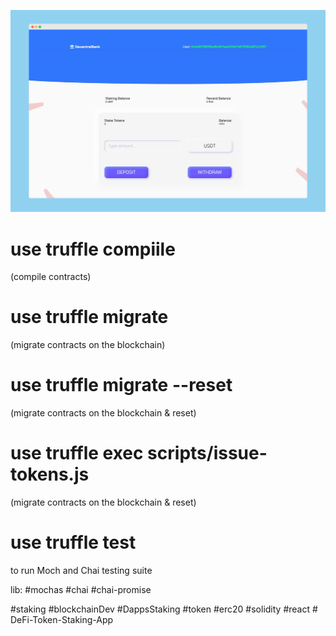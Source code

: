 ![dapp](./dapp.png)

# use truffle compiile 
(compile contracts)

# use truffle migrate 
(migrate contracts on the blockchain)

# use truffle migrate --reset 
(migrate contracts on the blockchain & reset)

# use truffle exec scripts/issue-tokens.js
(migrate contracts on the blockchain & reset)
# use truffle test
to run Moch and Chai testing suite

lib:
#mochas #chai #chai-promise

#staking #blockchainDev #DappsStaking #token #erc20  #solidity #react
#   D e F i - T o k e n - S t a k i n g - A p p 
 
 